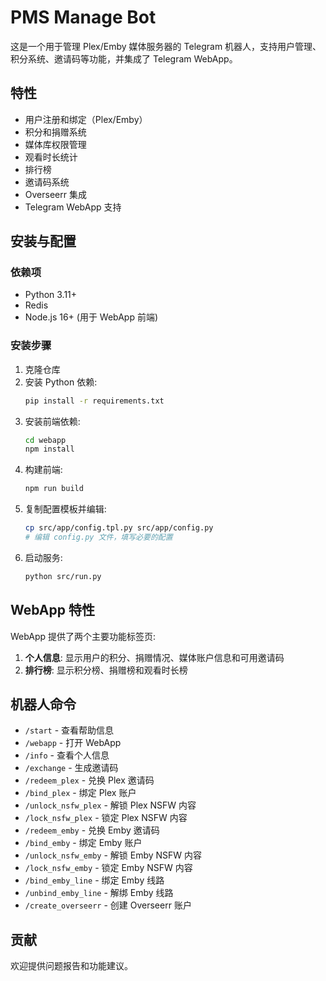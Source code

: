 # PMS Manage Bot

这是一个用于管理 Plex/Emby 媒体服务器的 Telegram 机器人，支持用户管理、积分系统、邀请码等功能，并集成了 Telegram WebApp。

## 特性

- 用户注册和绑定（Plex/Emby）
- 积分和捐赠系统
- 媒体库权限管理
- 观看时长统计
- 排行榜
- 邀请码系统
- Overseerr 集成
- Telegram WebApp 支持

## 安装与配置

### 依赖项

- Python 3.11+
- Redis
- Node.js 16+ (用于 WebApp 前端)

### 安装步骤

1. 克隆仓库
2. 安装 Python 依赖:
   ```bash
   pip install -r requirements.txt
   ```
3. 安装前端依赖:
   ```bash
   cd webapp
   npm install
   ```
4. 构建前端:
   ```bash
   npm run build
   ```
5. 复制配置模板并编辑:
   ```bash
   cp src/app/config.tpl.py src/app/config.py
   # 编辑 config.py 文件，填写必要的配置
   ```
6. 启动服务:
   ```bash
   python src/run.py
   ```

## WebApp 特性

WebApp 提供了两个主要功能标签页:

1. **个人信息**: 显示用户的积分、捐赠情况、媒体账户信息和可用邀请码
2. **排行榜**: 显示积分榜、捐赠榜和观看时长榜

## 机器人命令

- `/start` - 查看帮助信息
- `/webapp` - 打开 WebApp
- `/info` - 查看个人信息
- `/exchange` - 生成邀请码
- `/redeem_plex` - 兑换 Plex 邀请码
- `/bind_plex` - 绑定 Plex 账户
- `/unlock_nsfw_plex` - 解锁 Plex NSFW 内容
- `/lock_nsfw_plex` - 锁定 Plex NSFW 内容
- `/redeem_emby` - 兑换 Emby 邀请码
- `/bind_emby` - 绑定 Emby 账户
- `/unlock_nsfw_emby` - 解锁 Emby NSFW 内容
- `/lock_nsfw_emby` - 锁定 Emby NSFW 内容
- `/bind_emby_line` - 绑定 Emby 线路
- `/unbind_emby_line` - 解绑 Emby 线路
- `/create_overseerr` - 创建 Overseerr 账户

## 贡献

欢迎提供问题报告和功能建议。
